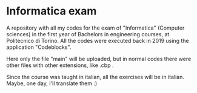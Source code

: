 # Informatica exam
A repository with all my codes for the exam of "Informatica" (Computer sciences) in the first year of Bachelors in engineering courses, at Politecnico di Torino.
All the codes were executed back in 2019 using the application "Codeblocks".

Here only the file "main" will be uploaded, but in normal codes there were other files with other extensions, like .cbp .

Since the course was taught in italian, all the exercises will be in italian. Maybe, one day, I'll translate them :)
